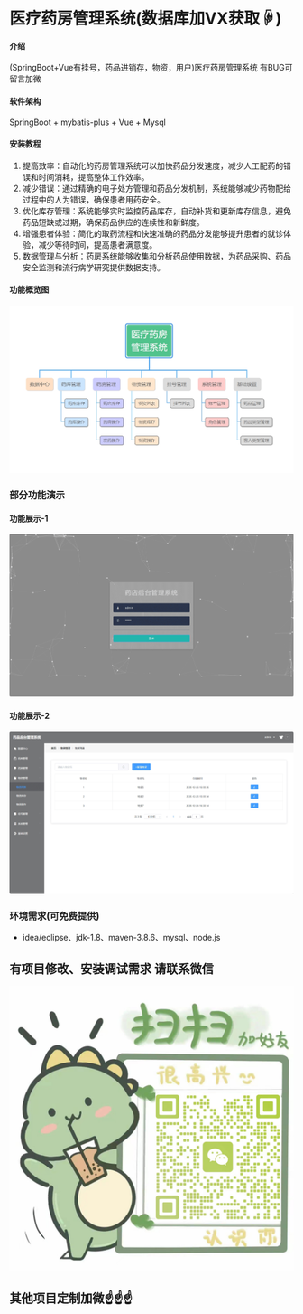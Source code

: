 # 医疗药房管理系统(数据库加VX获取☟)

#### 介绍
(SpringBoot+Vue有挂号，药品进销存，物资，用户)医疗药房管理系统
有BUG可留言加微

#### 软件架构
SpringBoot + mybatis-plus + Vue + Mysql


#### 安装教程

1.  提高效率：自动化的药房管理系统可以加快药品分发速度，减少人工配药的错误和时间消耗，提高整体工作效率。
2.  减少错误：通过精确的电子处方管理和药品分发机制，系统能够减少药物配给过程中的人为错误，确保患者用药安全。
3.  优化库存管理：系统能够实时监控药品库存，自动补货和更新库存信息，避免药品短缺或过期，确保药品供应的连续性和新鲜度。
4.  增强患者体验：简化的取药流程和快速准确的药品分发能够提升患者的就诊体验，减少等待时间，提高患者满意度。
5.  数据管理与分析：药房系统能够收集和分析药品使用数据，为药品采购、药品安全监测和流行病学研究提供数据支持。


#### 功能概览图
![输入图片说明](photo/%E5%8A%9F%E8%83%BD%E5%9B%BE.png)

### 部分功能演示
#### 功能展示-1
![输入图片说明](photo/%E5%8A%9F%E8%83%BD%E5%B1%95%E7%A4%BA-1.gif)

#### 功能展示-2
![输入图片说明](photo/%E5%8A%9F%E8%83%BD%E5%B1%95%E7%A4%BA-2.gif)


### 环境需求(可免费提供)
- idea/eclipse、jdk-1.8、maven-3.8.6、mysql、node.js


## 有项目修改、安装调试需求 请联系微信
![输入图片说明](photo/0-WeChat.png)

## 其他项目定制加微☝☝☝


